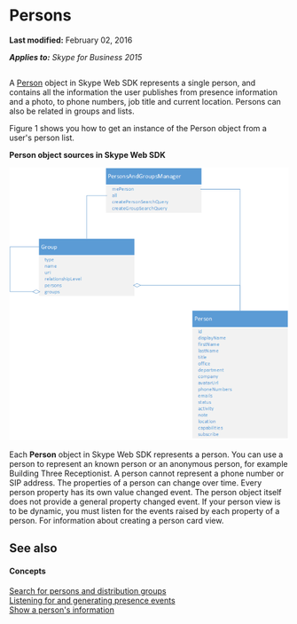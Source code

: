 
# Persons

 **Last modified:** February 02, 2016

 _**Applies to:** Skype for Business 2015_

## 

A [Person](http://technet.microsoft.com/library/10e41c61-92ff-4bb0-a855-61d1ef231833%28Office.14%29.aspx) object in Skype Web SDK represents a single person, and contains all the information the user publishes from presence information and a photo, to phone numbers, job title and current location. Persons can also be related in groups and lists.

Figure 1 shows you how to get an instance of the Person object from a user's person list.


**Person object sources in Skype Web SDK**

![SkypeWebSDK_PersonListObjectmodel](images/1168c6b2-e49a-435c-9233-d5d1695ed605.png)

Each  **Person** object in Skype Web SDK represents a person. You can use a person to represent an known person or an anonymous person, for example Building Three Receptionist. A person cannot represent a phone number or SIP address. The properties of a person can change over time. Every person property has its own value changed event. The person object itself does not provide a general property changed event. If your person view is to be dynamic, you must listen for the events raised by each property of a person. For information about creating a person card view.


## See also


#### Concepts


[Search for persons and distribution groups]( /SearchForPersonsAndGroups.md)<br/>
[Listening for and generating presence events]( /PresenceEvents.md)<br/>
[Show a person's information]( /ShowPersonInfo.md)
